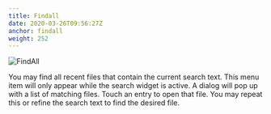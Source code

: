 ```yaml
---
title: Findall
date: 2020-03-26T09:56:27Z
anchor: findall
weight: 252
---
```


![FindAll](images/Editor-findall.png)

You may find all recent files that contain the current search
text. This menu item will only appear while the search widget is
active. A dialog will pop up with a list of matching files. Touch an
entry to open that file. You may repeat this or refine the search text
to find the desired file.
